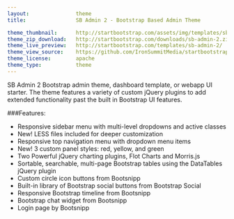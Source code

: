```yaml
---
layout:               theme
title:                SB Admin 2 - Bootstrap Based Admin Theme

theme_thumbnail:      http://startbootstrap.com/assets/img/templates/sb-admin-2.jpg
theme_zip_download:   http://startbootstrap.com/downloads/sb-admin-2.zip
theme_live_preview:   http://startbootstrap.com/templates/sb-admin-2/
theme_view_source:    https://github.com/IronSummitMedia/startbootstrap/tree/gh-pages/templates/sb-admin-2
theme_license:        apache
theme_type:           theme
---
```


SB Admin 2 Bootstrap admin theme, dashboard template, or webapp UI starter. The theme features a variety of custom jQuery plugins to add extended functionality past the built in Bootstrap UI features.

###Features:

* Responsive sidebar menu with multi-level dropdowns and active classes
* New! LESS files included for deeper customization
* Responsive top navigation menu with dropdown menu items
* New! 3 custom panel styles: red, yellow, and green
* Two Powerful jQuery charting plugins, Flot Charts and Morris.js
* Sortable, searchable, multi-page Bootstrap tables using the DataTables jQuery plugin
* Custom circle icon buttons from Bootsnipp
* Built-in library of Bootstrap social buttons from Bootstrap Social
* Responsive Bootstrap timeline from Bootsnipp
* Bootstrap chat widget from Bootsnipp
* Login page by Bootsnipp